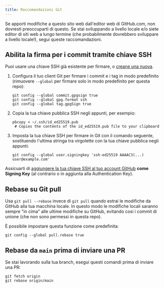 ```yaml
---
title: Raccomandazioni Git
---
```


Se apporti modifiche a questo sito web dall'editor web di GitHub.com, non dovresti preoccuparti di questo. Se stai sviluppando a livello locale e/o siete editor di siti web a lungo termine (che probabilmente dovrebbero sviluppare a livello locale!), segui queste raccomandazioni.

## Abilita la firma per i commit tramite chiave SSH

Puoi usare una chiave SSH già esistente per firmare, o [creane una nuova](https://docs.github.com/en/authentication/connecting-to-github-with-ssh/generating-a-new-ssh-key-and-adding-it-to-the-ssh-agent).

1. Configura il tuo client Git per firmare i commit e i tag in modo predefinito (rimuovere `--global` per firmare solo in modo predefinito per questa repo):
   ```
   git config --global commit.gpgsign true
   git config --global gpg.format ssh
   git config --global tag.gpgSign true
   ```
2. Copia la tua chiave pubblica SSH negli appunti, per esempio:
   ```
   pbcopy < ~/.ssh/id_ed25519.pub
    # Copies the contents of the id_ed25519.pub file to your clipboard
   ```
3. Imposta la tua chiave SSH per firmare in Git con il comando seguente, sostituendo l'ultima stringa tra virgolette con la tua chiave pubblica negli appunti:
   ```
   git config --global user.signingkey 'ssh-ed25519 AAAAC3(...) user@example.com'
   ```

Assicuarti di [aggiungere la tua chiave SSH al tuo account GitHub](https://docs.github.com/en/authentication/connecting-to-github-with-ssh/adding-a-new-ssh-key-to-your-github-account#adding-a-new-ssh-key-to-your-account) **come Signing Key** (al contrario o in aggiunta alla Authentication Key).

## Rebase su Git pull

Usa `git pull --rebase` invece di `git pull` quando estrai le modifiche da GitHub alla tua macchina locale. In questo modo le modifiche locali saranno sempre "in cima" alle ultime modifiche su GitHub, evitando cosi i commit di unione (che non sono permessi in questa repo).

È possibile impostare questa funzione come predefinita:

```
git config --global pull.rebase true
```

## Rebase da `main` prima di inviare una PR

Se stai lavorando sulla tua branch, esegui questi comandi prima di inviare una PR:

```
git fetch origin
git rebase origin/main
```
